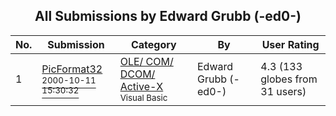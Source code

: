 ﻿<div align="center">

## All Submissions by Edward Grubb \(\-ed0\-\)

</div>

No.  | Submission | Category | By   | User Rating
---- | ---------- | -------- | ---- | -----------
1 | [PicFormat32<br /><sup>2000-10-11 15:30:32</sup>](https://github.com/Planet-Source-Code/edward-grubb-ed0-picformat32__1-13267) | [OLE/ COM/ DCOM/ Active\-X<br /><sup>Visual Basic</sup>](../ByCategory/ole-com-dcom-active-x__1-29.md) | Edward Grubb \(\-ed0\-\) | 4.3 (133 globes from 31 users)
